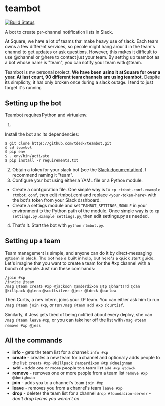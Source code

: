 teambot
=======

[![Build Status](https://travis-ci.org/RyanBalfanz/teambot.svg?branch=settings-module-config)](https://travis-ci.org/RyanBalfanz/teambot)

A bot to create per-channel notification lists in Slack.

At Square, we have a lot of teams that make heavy use of slack. Each team owns a few different services, so people might hang around in the team's channel to get updates or ask questions. However, this makes it difficult to use @channel or @here to contact just your team.
By setting up teambot as a bot whose name is "team", you can notify your team with @team.

Teambot is my personal project. **We have been using it at Square for over a year. At last count, 90 different team channels are using teambot.** Despite its simplicity, it has only broken once during a slack outage. I tend to just forget it's running.

Setting up the bot
------------------
Teambot requires Python and virtualenv.

1.
Install the bot and its dependencies:
```shell
$ git clone https://github.com/tdeck/teambot.git
$ cd teambot
$ pip env
$ . env/bin/activate
$ pip install -r requirements.txt
```
2. Obtain a token for your slack bot (see the [Slack documentation](https://api.slack.com/getting-started)). I recommend naming it "team".
3. Configure your bot using either a YAML file or a Python module.
  * Create a configuration file. One simple way is to `cp rtmbot.conf.example rtmbot.conf`, then edit rtmbot.conf and replace `<your-token-here>` with the bot's token from your Slack dashboard.
  * Create a settings module and set `TEAMBOT_SETTINGS_MODULE` in your environment to the Python path of the module. Once simple way is to `cp settings.py.example settings.py`, then edit settings.py as needed.
4. That's it. Start the bot with `python rtmbot.py`.

Setting up a team
-----------------
Team management is simple, and anyone can do it by direct-messaging @team in slack. The bot has a built in help, but here's a quick start guide. Let's imagine that you want to create a team for the #xp channel with a bunch of people. Just run these commands:

```
/join #xp
/invite @team
/msg @team create #xp @jackson @amberdixon @tp @bhartard @dan @killpack @glenn @scottsilver @jess @tdeck @barlow
```

Then Curtis, a new intern, joins your XP team. You can either ask him to run `/msg @team join #xp`, or run `/msg @team add #xp @curtisf`.

Similarly, if Jess gets tired of being notified about every deploy, she can `/msg @team leave #xp`, or you can take her off the list with `/msg @team remove #xp @jess`.

All the commands
----------------
- **info** - gets the team list for a channel:
```info #xp```
- **create** - creates a new team for a channel and optionally adds people to the list:
```create #xp @killpack @amberdixon @tp @dneighman```
- **add** - adds one or more people to a team list
```add #xp @tdeck```
- **remove** - removes one or more people from a team list
```remove #xp @dneighman```
- **join** - adds you to a channel's team
```join #xp```
- **leave** - removes you from a channel's team
```leave #xp```
- **drop** - deletes the team list for a channel
```drop #foundation-server``` - *don't drop teams you weren't on*
